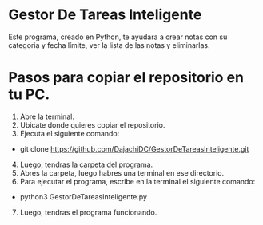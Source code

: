 # Gestor De Tareas Inteligente
Este programa, creado en Python, te ayudara a crear notas con su categoria y fecha límite, ver la lista de las notas y eliminarlas.

# Pasos para copiar el repositorio en tu PC.
1. Abre la terminal.
2. Ubicate donde quieres copiar el repositorio.
3. Ejecuta el siguiente comando:
 - git clone https://github.com/DajachiDC/GestorDeTareasInteligente.git
4. Luego, tendras la carpeta del programa.
5. Abres la carpeta, luego habres una terminal en ese directorio.
6. Para ejecutar el programa, escribe en la terminal el siguiente comando:
 - python3 GestorDeTareasInteligente.py 
7. Luego, tendras el programa funcionando.
